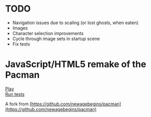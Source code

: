 TODO
=====================================
- Navigation issues due to scaling (or lost ghosts, when eaten)
- Images
- Character selection improvements
- Cycle through image sets in startup scene
- Fix tests

JavaScript/HTML5 remake of the Pacman
=====================================

[Play](http://nauris-kolmanis.github.com/vcp-pacman/Pacman.html)  
[Run tests](http://nauris-kolmanis.github.com/vcp-pacman/SpecRunner.html)

A fork from [https://github.com/newagebegins/pacman](https://github.com/newagebegins/pacman)
